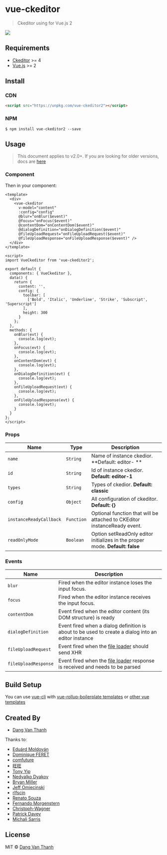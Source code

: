 # vue-ckeditor

> Ckeditor using for Vue.js 2

![](https://raw.githubusercontent.com/dangvanthanh/vue-ckeditor2/master/screenshot.png)

## Requirements

- [Ckeditor](http://ckeditor.com/) >= 4
- [Vue.js](http://vuejs.org/) >= 2

## Install

### CDN

```html
<script src="https://unpkg.com/vue-ckeditor2"></script>
```

### NPM

```
$ npm install vue-ckeditor2 --save
```

## Usage

> This document applies to v2.0+. If you are looking for older versions, docs are [here](https://github.com/dangvanthanh/vue-ckeditor2/wiki/Getting-Started)

### Component

Then in your component:

```vue
<template>
  <div>
    <vue-ckeditor 
      v-model="content" 
      :config="config" 
      @blur="onBlur($event)" 
      @focus="onFocus($event)"
      @contentDom="onContentDom($event)"
      @dialogDefinition="onDialogDefinition($event)"
      @fileUploadRequest="onFileUploadRequest($event)"
      @fileUploadResponse="onFileUploadResponse($event)" />
  </div>
</template>

<script>
import VueCkeditor from 'vue-ckeditor2';

export default {
  components: { VueCkeditor },
  data() {
    return {
      content: '',
      config: {
        toolbar: [
          ['Bold', 'Italic', 'Underline', 'Strike', 'Subscript', 'Superscript']
        ],
        height: 300
      }
    };
  },
  methods: {
    onBlur(evt) {
      console.log(evt);
    },
    onFocus(evt) {
      console.log(evt);
    },
    onContentDom(evt) {
      console.log(evt);
    },
    onDialogDefinition(evt) {
      console.log(evt);
    },
    onFileUploadRequest(evt) {
      console.log(evt);
    },
    onFileUploadResponse(evt) {
      console.log(evt);
    }
  }
};
</script>
```

### Props

| Name                    | Type       | Description                                                                  |
| ----------------------- | ---------- | ---------------------------------------------------------------------------- |
| `name`                  | `String`   | Name of instance ckedior. **Default: editor- **                              |
| `id`                    | `String`   | Id of instance ckedior. **Default: editor-1**                                |
| `types`                 | `String`   | Types of ckedior. **Default: classic**                                       |
| `config`                | `Object`   | All configuration of ckeditor. **Default: {}**                               |
| `instanceReadyCallback` | `Function` | Optional function that will be attached to CKEditor instanceReady event.     |
| `readOnlyMode`          | `Boolean`  | Option setReadOnly editor initializes in the proper mode. **Default: false** |

### Events

| Name                 | Description                                                                                                                                                       |
| -------------------- | ----------------------------------------------------------------------------------------------------------------------------------------------------------------- |
| `blur`               | Fired when the editor instance loses the input focus.                                                                                                             |
| `focus`              | Fired when the editor instance receives the input focus.                                                                                                          |
| `contentDom`         | Event fired when the editor content (its DOM structure) is ready                                                                                                  |
| `dialogDefinition`   | Event fired when a dialog definition is about to be used to create a dialog into an editor instance                                                               |
| `fileUploadRequest`  | Event fired when the [file loader](https://ckeditor.com/docs/ckeditor4/latest/api/CKEDITOR_fileTools_fileLoader.html) should send XHR                             |
| `fileUploadResponse` | Event fired when the [file loader](https://ckeditor.com/docs/ckeditor4/latest/api/CKEDITOR_fileTools_fileLoader.html) response is received and needs to be parsed |

## Build Setup

You can use [vue-cli](https://github.com/vuejs/vue-cli) with [vue-rollup-boilerplate templates](https://github.com/dangvanthanh/vue-rollup-boilerplate) or [other vue templates](https://github.com/vuejs-templates)

## Created By

- [Dang Van Thanh](https://github.com/dangvanthanh)

Thanks to:

- [Eduárd Moldován](https://github.com/edimoldovan)
- [Dominique FERET](https://github.com/DominiqueFERET)
- [comfuture](https://github.com/comfuture)
- [旺旺](https://github.com/chengpan168)
- [Tony Yip](https://github.com/tonyhhyip)
- [Nedyalko Dyakov](https://github.com/ndyakov)
- [Bryan Miller](https://github.com/bryanjamesmiller)
- [Jeff Omiecinski](https://github.com/omiecinski)
- [rlfscin](https://github.com/rlfscin)
- [Renato Souza](https://github.com/renatosistemasvc)
- [Fernando Morgenstern](https://github.com/fernandomm)
- [Christoph-Wagner](https://github.com/Christoph-Wagner)
- [Patrick Davey](https://github.com/patrickdavey)
- [Michali Sarris](https://github.com/msarris)

## License

MIT © [Dang Van Thanh](http://dangthanh.org)
